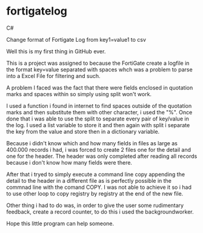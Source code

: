 # fortigatelog

C#

Change format of Fortigate Log from key1=value1 to csv

Well this is my first thing in GitHub ever.

This is a project was assigned to because the FortiGate create a logfile in the format key=value separated with spaces whch was a problem to parse into a Excel File for filtering and such.

A problem I faced was the fact that there were fields enclosed in quotation marks and spaces within so simply using split won't work.

I used a function i found in internet to find spaces outside of the quotation marks and then substitute them with other character, i used the "%".  Once done that i was able to use the split to separate every pair of key/value in the log.  I used a list variable to store it and then again with split i separate the key from the value and store then in a dictionary variable.

Because i didn't know which and how many fields in files as large as 400.000 records i had, i was forced to create 2 files one for the detail and one for the header.  The header was only completed after reading all records because i don't know how many fields were there.

After that i tryed to simply execute a command line copy appending the detail to the header in a different file as is perfectly possible in the commnad line with the comand COPY. I was not able to achieve it so i had to use other loop to copy registry by registry at the end of the new file.

Other thing i had to do was, in order to give the user some rudimentary feedback, create a record counter, to do this i used the backgroundworker.

Hope this little program can help someone.
